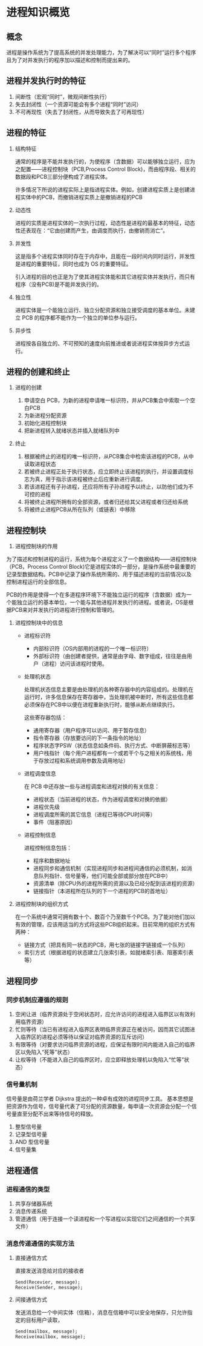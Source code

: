 # 进程知识概览

## 概念

进程是操作系统为了提高系统的并发处理能力，为了解决可以“同时”运行多个程序且为了对并发执行的程序加以描述和控制而提出来的。

## 进程并发执行时的特征

1. 间断性（宏观“同时”，微观间断性执行）
2. 失去封闭性（一个资源可能会有多个进程“同时”访问）
3. 不可再现性（失去了封闭性，从而导致失去了可再现性）

## 进程的特征

1. 结构特征

    通常的程序是不能并发执行的，为使程序（含数据）可以能够独立运行，应为之配置——进程控制块（PCB,Process Control Block)，而由程序段、相关的数据段和PCB三部分便构成了进程实体。

    许多情况下所说的进程实际上是指进程实体。例如，创建进程实质上是创建进程实体中的PCB，而撤销进程实质上是撤销进程的PCB

1. 动态性

    进程的实质是进程实体的一次执行过程，动态性是进程的最基本的特征，动态性还表现在：“它由创建而产生，由调度而执行，由撤销而消亡”。

1. 并发性

    这是指多个进程实体同时存在于内存中，且能在一段时间内同时运行，并发性是进程的重要特征，同时也成为 OS 的重要特征。

    引入进程的目的也正是为了使其进程实体能和其它进程实体并发执行，而只有程序（没有PCB)是不能并发执行的。

1. 独立性

    进程实体是一个能独立运行、独立分配资源和独立接受调度的基本单位。未建立 PCB 的程序都不能作为一个独立的单位参与运行。

1. 异步性

    进程按各自独立的、不可预知的速度向前推进或者说进程实体按异步方式运行。

## 进程的创建和终止

1. 进程的创建

    1. 申请空白 PCB，为新的进程申请唯一标识符，并从PCB集合中索取一个空白PCB
    1. 为新进程分配资源
    1. 初始化进程控制块
    1. 把新进程转入就绪状态并插入就绪队列中

1. 终止

    1. 根据被终止的进程的唯一标识符，从PCB集合中检索该进程的PCB，从中读取进程状态
    1. 若被终止进程正处于执行状态，应立即终止该进程的执行，并设置调度标志为真，用于指示该进程被终止后应重新进行调度。
    1. 若该进程还有子孙进程，还应将所有子孙进程予以终止，以防他们成为不可控的进程
    1. 将被终止进程所拥有的全部资源，或者归还给其父进程或者归还给系统
    1. 将被终止进程PCB从所在队列（或链表）中移除

## 进程控制块

1. 进程控制块的作用

  为了描述和控制进程的运行，系统为每个进程定义了一个数据结构——进程控制块（PCB，Process Control Block)它是进程实体的一部分，是操作系统中最重要的记录型数据结构。PCB中记录了操作系统所需的、用于描述进程的当前情况以及控制进程运行的全部信息。

  PCB的作用是使得一个在多道程序环境下不能独立运行的程序（含数据）成为一个能独立运行的基本单位，一个能与其他进程并发执行的进程。或者说，OS是根据PCB来对并发执行的进程进行控制和管理的。

1. 进程控制块中的信息

    - 进程标识符
      - 内部标识符（OS内部用的进程的一个唯一标识符）
      - 外部标识符（由创建者提供，通常是由字母、数字组成，往往是由用户（进程）访问该进程时使用。
    
    - 处理机状态
      
      处理机状态信息主要是由处理机的各种寄存器中的内容组成的。处理机在运行时，许多信息保存在寄存器中，当处理机被中断时，所有这些信息都必须保存在PCB中以便在进程重新执行时，能够从断点继续执行。

      这些寄存器包括：
      - 通用寄存器（用户程序可以访问、用于暂存信息）
      - 指令寄存器（存放要访问的下一条指令的地址）
      - 程序状态字PSW（状态信息如条件码、执行方式、中断屏蔽标志等）
      - 用户栈指针（每个用户进程都有一个或若干个与之相关的系统栈，用于存放过程和系统调用参数及调用地址）


    - 进程调度信息

        在 PCB 中还存放一些与进程调度和进程对换的有关信息：
        - 进程状态（当前进程的状态，作为进程调度和对换的依据）
        - 进程优先级
        - 进程调度所需的其它信息（进程已等待CPU时间等）
        - 事件（阻塞原因）
    
    - 进程控制信息

        进程控制信息包括：
        - 程序和数据地址
        - 进程同步和通信机制（实现进程同步和进程间通信的必须机制，如消息队列指针、信号量等，他们可能全部或部分放在PCB中）
        - 资源清单（除CPU外的进程所需的资源以及已经分配到该进程的资源）
        - 链接指针（本进程所在队列的下一个进程的PCB的首地址）

1. 进程控制块的组织方式

    在一个系统中通常可拥有数十个、数百个乃至数千个PCB。为了能对他们加以有效的管理，应该用适当的方式将这些PCB组织起来。目前常用的组织方式有两种：

    - 链接方式（把具有同一状态的PCB，用七张的链接字链接成一个队列）
    - 索引方式（根据进程的状态建立几张索引表，如就绪索引表、阻塞索引表等）

## 进程同步

### 同步机制应遵循的规则

1. 空闲让进（临界资源处于空闲状态时，应允许访问的进程进入临界区以有效利用临界资源）
1. 忙则等待（当已有进程进入临界区表明临界资源正在被访问，因而其它试图进入临界区的进程必须等待以保证对临界资源的互斥访问）
1. 有限等待（对要求访问临界资源的进程，应保证有限时间内能进入自己的临界区以免陷入“死等”状态）
1. 让权等待（不能进入自己的临界区时，应立即释放处理机以免陷入“忙等”状态）

### 信号量机制

信号量是由荷兰学者 Dijkstra 提出的一种卓有成效的进程同步工具。
基本思想是把资源作为信号，信号量代表了可分配的资源数量，每申请一次资源会分配一个信号量直至分配不出来等待信号的释放。

1. 整型信号量
1. 记录型信号量
1. AND 型信号量
1. 信号量集

## 进程通信

### 进程通信的类型

1. 共享存储器系统
1. 消息传递系统
1. 管道通信（用于连接一个读进程和一个写进程以实现它们之间通信的一个共享文件）


### 消息传递通信的实现方法

1. 直接通信方式

    直接发送消息给对应的接收者
    ```
    Send(Recevier, message);
    Receive(Sender, message);
    ```

1. 间接通信方式

    发送消息给一个中间实体（信箱），消息在信箱中可以安全地保存，只允许指定的目标用户读取，

    ```
    Send(mailbox, message);
    Receive(mailbox, message);
    ```
